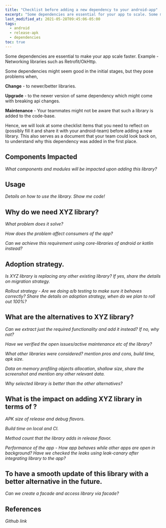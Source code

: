 ```yaml
---
title: "Checklist before adding a new dependency to your android-app"
excerpt: "Some dependencies are essential for your app to scale. Some may have adverse effect."
last_modified_at: 2021-05-28T09:45:06-05:00
tags: 
  - android
  - release-apk
  - dependencies
toc: true
---
```

Some dependencies are essential to make your app scale faster. Example - Networking libraries such as Retrofit/OkHttp.

Some dependencies might seem good in the initial stages, but they pose problems when,

**Change** -  to newer/better libraries.

**Upgrade** - to the newer version of same dependency which might come with breaking api changes.

**Maintenance** - Your teammates might not be aware that such a library is added to the code-base.

Hence, we will look at some checklist items that you need to reflect on (possibly fill it and share it with your android-team) before adding a new library.
This also serves as a document that your team could look back on, to understand why this dependency was added in the first place.

## Components Impacted

*What components and modules will be impacted upon adding this library?*

## Usage

*Details on how to use the library.*
*Show me code!*

## Why do we need XYZ library?

*What problem does it solve?*

*How does the problem affect consumers of the app?*

*Can we achieve this requirement using core-libraries of android or kotlin instead?*


## Adoption strategy.

*Is XYZ library is replacing any other existing library?* *If yes, share the details on migration strategy.*

*Rollout strategy - Are we doing a/b testing to make sure it behaves correctly?*
*Share the details on adoption strategy, when do we plan to roll out 100%?*


## What are the alternatives to XYZ library?

*Can we extract just the required functionality and add it instead? If no, why not?*

*Have we verified the open issues/active maintenance etc of the library?*

*What other libraries were considered?*
*mention pros and cons, build time, apk size.*

*Data on memory profiling*
*objects allocation*, *shallow size*, *share the screenshot and mention any other relevant data.*

*Why selected library is better than the other alternatives?*


## What is the impact on adding XYZ library in terms of ?

*APK size of release and debug flavors.*

*Build time on local and CI.*

*Method count that the library adds in release flavor.*

*Performance of the app* -
*How app behaves while other apps are open in background?*
*Have we checked the leaks using leak-canary after integrating library to the app?*


## To have a smooth update of this library with a better alternative in the future.

*Can we create a facade and access library via facade?*


## References

*Github link*
